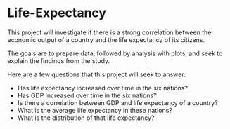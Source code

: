 # Life-Expectancy
This project will investigate if there is a strong correlation between the economic output of a country and the life expectancy of its citizens.

The goals are to prepare data, followed by analysis with plots, and seek to explain the findings from the study.

Here are a few questions that this project will seek to answer:

+ Has life expectancy increased over time in the six nations?
+ Has GDP increased over time in the six nations?
+ Is there a correlation between GDP and life expectancy of a country?
+ What is the average life expectancy in these nations?
+ What is the distribution of that life expectancy?
